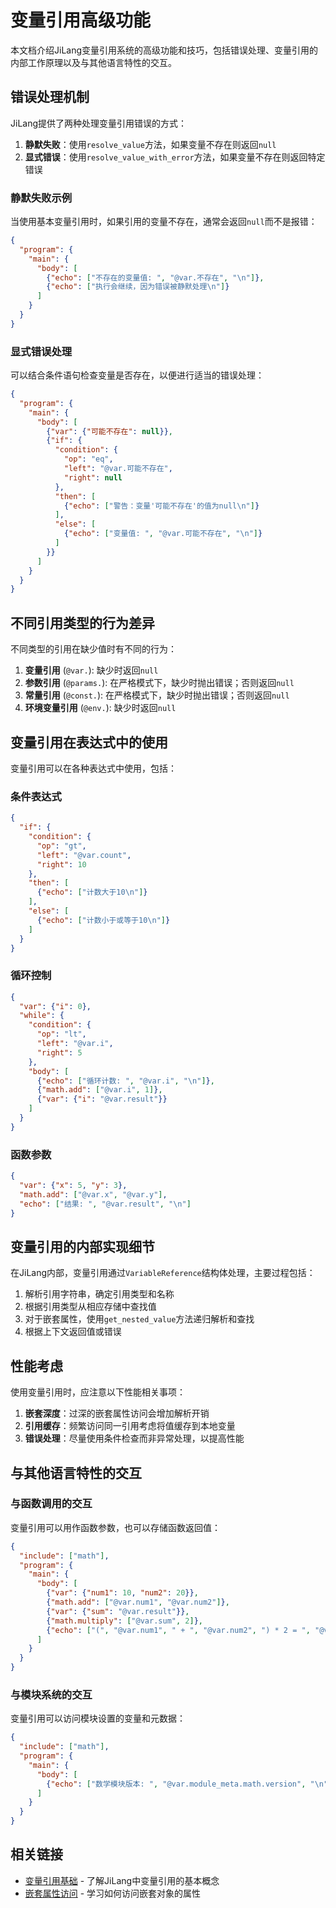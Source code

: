 # 变量引用高级功能

本文档介绍JiLang变量引用系统的高级功能和技巧，包括错误处理、变量引用的内部工作原理以及与其他语言特性的交互。

## 错误处理机制

JiLang提供了两种处理变量引用错误的方式：

1. **静默失败**：使用`resolve_value`方法，如果变量不存在则返回`null`
2. **显式错误**：使用`resolve_value_with_error`方法，如果变量不存在则返回特定错误

### 静默失败示例

当使用基本变量引用时，如果引用的变量不存在，通常会返回`null`而不是报错：

```json
{
  "program": {
    "main": {
      "body": [
        {"echo": ["不存在的变量值: ", "@var.不存在", "\n"]},
        {"echo": ["执行会继续，因为错误被静默处理\n"]}
      ]
    }
  }
}
```

### 显式错误处理

可以结合条件语句检查变量是否存在，以便进行适当的错误处理：

```json
{
  "program": {
    "main": {
      "body": [
        {"var": {"可能不存在": null}},
        {"if": {
          "condition": {
            "op": "eq",
            "left": "@var.可能不存在",
            "right": null
          },
          "then": [
            {"echo": ["警告：变量'可能不存在'的值为null\n"]}
          ],
          "else": [
            {"echo": ["变量值: ", "@var.可能不存在", "\n"]}
          ]
        }}
      ]
    }
  }
}
```

## 不同引用类型的行为差异

不同类型的引用在缺少值时有不同的行为：

1. **变量引用** (`@var.`): 缺少时返回`null`
2. **参数引用** (`@params.`): 在严格模式下，缺少时抛出错误；否则返回`null`
3. **常量引用** (`@const.`): 在严格模式下，缺少时抛出错误；否则返回`null`
4. **环境变量引用** (`@env.`): 缺少时返回`null`

## 变量引用在表达式中的使用

变量引用可以在各种表达式中使用，包括：

### 条件表达式

```json
{
  "if": {
    "condition": {
      "op": "gt",
      "left": "@var.count",
      "right": 10
    },
    "then": [
      {"echo": ["计数大于10\n"]}
    ],
    "else": [
      {"echo": ["计数小于或等于10\n"]}
    ]
  }
}
```

### 循环控制

```json
{
  "var": {"i": 0},
  "while": {
    "condition": {
      "op": "lt",
      "left": "@var.i",
      "right": 5
    },
    "body": [
      {"echo": ["循环计数: ", "@var.i", "\n"]},
      {"math.add": ["@var.i", 1]},
      {"var": {"i": "@var.result"}}
    ]
  }
}
```

### 函数参数

```json
{
  "var": {"x": 5, "y": 3},
  "math.add": ["@var.x", "@var.y"],
  "echo": ["结果: ", "@var.result", "\n"]
}
```

## 变量引用的内部实现细节

在JiLang内部，变量引用通过`VariableReference`结构体处理，主要过程包括：

1. 解析引用字符串，确定引用类型和名称
2. 根据引用类型从相应存储中查找值
3. 对于嵌套属性，使用`get_nested_value`方法递归解析和查找
4. 根据上下文返回值或错误

## 性能考虑

使用变量引用时，应注意以下性能相关事项：

1. **嵌套深度**：过深的嵌套属性访问会增加解析开销
2. **引用缓存**：频繁访问同一引用考虑将值缓存到本地变量
3. **错误处理**：尽量使用条件检查而非异常处理，以提高性能

## 与其他语言特性的交互

### 与函数调用的交互

变量引用可以用作函数参数，也可以存储函数返回值：

```json
{
  "include": ["math"],
  "program": {
    "main": {
      "body": [
        {"var": {"num1": 10, "num2": 20}},
        {"math.add": ["@var.num1", "@var.num2"]},
        {"var": {"sum": "@var.result"}},
        {"math.multiply": ["@var.sum", 2]},
        {"echo": ["(", "@var.num1", " + ", "@var.num2", ") * 2 = ", "@var.result", "\n"]}
      ]
    }
  }
}
```

### 与模块系统的交互

变量引用可以访问模块设置的变量和元数据：

```json
{
  "include": ["math"],
  "program": {
    "main": {
      "body": [
        {"echo": ["数学模块版本: ", "@var.module_meta.math.version", "\n"]}
      ]
    }
  }
}
```

## 相关链接

- [变量引用基础](variable-references-basics.zh.md) - 了解JiLang中变量引用的基本概念
- [嵌套属性访问](nested-property-access.zh.md) - 学习如何访问嵌套对象的属性